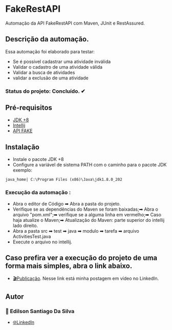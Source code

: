 # FakeRestAPI
Automação da API FakeRestAPI com Maven, JUnit e RestAssured.

## Descrição da automação.
Essa automação foi elaborado para testar:
- Se é possível cadastrar uma atividade inválida
- Validar o cadastro de uma atividade válida
- Validar a busca de atividades
- validar a exclusão de uma atividade

### Status do projeto: Concluído. ✔

## Pré-requisitos
 -  [JDK +8](https://www.oracle.com/java/technologies/javase-downloads.html)
  - [Intellij](https://www.jetbrains.com/pt-br/idea/download/#section=windows)
  - [API FAKE](https://fakerestapi.azurewebsites.net/index.html)

## Instalação
- Instale o pacote JDK +8 
- Configure a variável de sistema PATH com o caminho para o pacote JDK exemplo: 
```
java_home| C:\Program Files (x86)\Java\jdk1.8.0_202
```

### Execução da automação :
- Abra o editor de Código ➡ Abra a pasta do projeto.
- Verifique se as dependências do Maven se foram baixadas;➡
  Abra o arquivo "pom.xml";➡
  verifique se a alguma linha em vermelho;➡
  Caso haja atualize o Maven;➡
  Atualização do Maven: parte superior do intellij lado direito.
- Abra a pasta src  ➡ test ➡ java ➡  modulo ➡ tarefa ➡ arquivo ActivitiesTest.java
- Execute o arquivo no intellij.

## Caso prefira ver a execução do projeto de uma forma mais simples, abra o link abaixo.

- [🎬Publicação](https://www.linkedin.com/feed/update/urn:li:activity:6970154094518779904/).  Nesse link está minha postagem em vídeo no LinkedIn.

## Autor

### 🧐 Edilson Santiago Da Silva
- [🌐Linkedln](https://www.linkedin.com/in/edilson-santiago-da-silva-634588219/)
